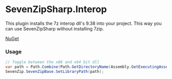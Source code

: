 # SevenZipSharp.Interop  #
This plugin installs the 7z interop dll's 9.38 into your project. This way you can use SevenZipSharp without installing 7zip.

[NuGet](https://www.nuget.org/packages/SevenZipSharp.Interop)

### Usage ###
```csharp
// Toggle between the x86 and x64 bit dll
var path = Path.Combine(Path.GetDirectoryName(Assembly.GetExecutingAssembly().Location),Environment.Is64BitProcess ? "x64" : "x86", "7z.dll");
SevenZip.SevenZipBase.SetLibraryPath(path);
```